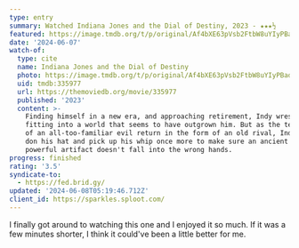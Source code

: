 ```yaml
---
type: entry
summary: Watched Indiana Jones and the Dial of Destiny, 2023 - ★★★½
featured: https://image.tmdb.org/t/p/original/Af4bXE63pVsb2FtbW8uYIyPBadD.jpg
date: '2024-06-07'
watch-of:
  type: cite
  name: Indiana Jones and the Dial of Destiny
  photo: https://image.tmdb.org/t/p/original/Af4bXE63pVsb2FtbW8uYIyPBadD.jpg
  uid: tmdb:335977
  url: https://themoviedb.org/movie/335977
  published: '2023'
  content: >-
    Finding himself in a new era, and approaching retirement, Indy wrestles with
    fitting into a world that seems to have outgrown him. But as the tentacles
    of an all-too-familiar evil return in the form of an old rival, Indy must
    don his hat and pick up his whip once more to make sure an ancient and
    powerful artifact doesn't fall into the wrong hands.
progress: finished
rating: '3.5'
syndicate-to:
  - https://fed.brid.gy/
updated: '2024-06-08T05:19:46.712Z'
client_id: https://sparkles.sploot.com/
---
```

I finally got around to watching this one and I enjoyed it so much. If it was a few minutes shorter, I think it could've been a little better for me.

